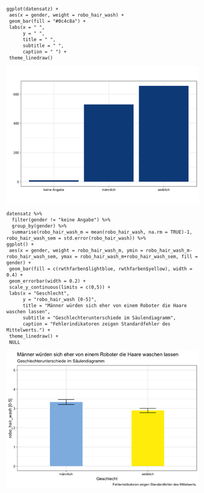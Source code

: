    ggplot(datensatz) +
     aes(x = gender, weight = robo_hair_wash) +
     geom_bar(fill = "#0c4c8a") +
     labs(x = " ", 
          y = " ", 
          title = " ", 
          subtitle = " ", 
          caption = " ") +
     theme_linedraw()

![](Diagramme_KrausSkowronekLehmeier_files/figure-markdown_strict/unnamed-chunk-1-1.png)

    datensatz %>% 
      filter(gender != "keine Angabe") %>% 
      group_by(gender) %>% 
      summarise(robo_hair_wash_m = mean(robo_hair_wash, na.rm = TRUE)-1, robo_hair_wash_sem = std.error(robo_hair_wash)) %>% 
    ggplot() +
     aes(x = gender, weight = robo_hair_wash_m, ymin = robo_hair_wash_m-robo_hair_wash_sem, ymax = robo_hair_wash_m+robo_hair_wash_sem, fill = gender) +
     geom_bar(fill = c(rwthfarben$lightblue, rwthfarben$yellow), width = 0.4) + 
     geom_errorbar(width = 0.2) + 
     scale_y_continuous(limits = c(0,5)) +
     labs(x = "Geschlecht", 
          y = "robo_hair_wash [0-5]", 
          title = "Männer würden sich eher von einem Roboter die Haare waschen lassen", 
          subtitle = "Geschlechterunterschiede im Säulendiagramm", 
          caption = "Fehlerindikatoren zeigen Standardfehler des Mittelwerts.") +
     theme_linedraw() +
     NULL

![](Diagramme_KrausSkowronekLehmeier_files/figure-markdown_strict/unnamed-chunk-1-2.png)
